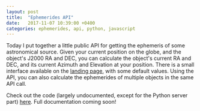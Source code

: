 ```yaml
---
layout: post
title:  "Ephemerides API"
date:   2017-11-07 10:39:00 +0400
categories: ephemerides, api, python, javascript
---
```


Today I put together a little public API for getting the ephemeris of some
astronomical source. Given your current position on the globe, and the object's
J2000 RA and DEC, you can calculate the object's current RA and DEC, and its
current Azimuth and Elevation at your position. There is a small interface
available on the [landing page](https://ephem-api.herokuapp.com), with some
default values. Using the API, you can also calculate the ephemerides of
multiple objects in the same API call.

Check out the code (largely undocumented, except for the Python server part)
[here](https://github.com/dean-shaff/ephemerides-api). Full documentation
coming soon!
